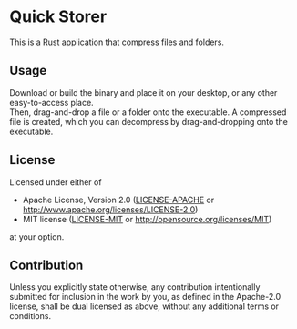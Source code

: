 # Quick Storer

This is a Rust application that compress files and folders.

## Usage

Download or build the binary and place it on your desktop, or any other easy-to-access place.  
Then, drag-and-drop a file or a folder onto the executable. A compressed file is created, which you can decompress by drag-and-dropping onto the executable.

## License

Licensed under either of

* Apache License, Version 2.0
   ([LICENSE-APACHE](LICENSE-APACHE) or <http://www.apache.org/licenses/LICENSE-2.0>)
* MIT license
   ([LICENSE-MIT](LICENSE-MIT) or <http://opensource.org/licenses/MIT>)

at your option.

## Contribution

Unless you explicitly state otherwise, any contribution intentionally submitted
for inclusion in the work by you, as defined in the Apache-2.0 license, shall be
dual licensed as above, without any additional terms or conditions.
